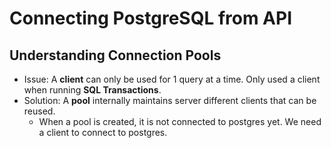 # Connecting PostgreSQL from API

## Understanding Connection Pools

- Issue: A **client** can only be used for 1 query at a time. Only used a client when running **SQL Transactions**.
- Solution: A **pool** internally maintains server different clients that can be reused.
    - When a pool is created, it is not connected to postgres yet. We need a client to connect to postgres.